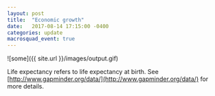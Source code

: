 ```yaml
---
layout: post
title:  "Economic growth"
date:   2017-08-14 17:15:00 -0400
categories: update
macrosquad_event: true
---
```


<!--more-->

![some]({{ site.url }}/images/output.gif)

Life expectancy refers to life expectancy at birth.
See [http://www.gapminder.org/data/](http://www.gapminder.org/data/) for more details.
